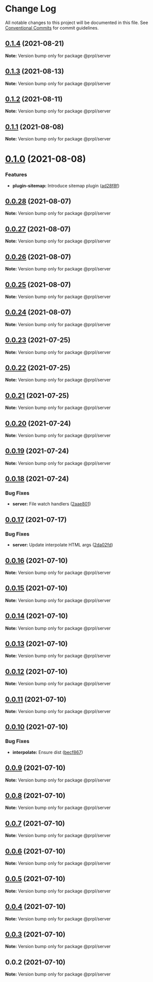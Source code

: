 # Change Log

All notable changes to this project will be documented in this file.
See [Conventional Commits](https://conventionalcommits.org) for commit guidelines.

## [0.1.4](https://github.com/tyhopp/prpl/compare/@prpl/server@0.1.3...@prpl/server@0.1.4) (2021-08-21)

**Note:** Version bump only for package @prpl/server





## [0.1.3](https://github.com/tyhopp/prpl/compare/@prpl/server@0.1.2...@prpl/server@0.1.3) (2021-08-13)

**Note:** Version bump only for package @prpl/server





## [0.1.2](https://github.com/tyhopp/prpl/compare/@prpl/server@0.1.1...@prpl/server@0.1.2) (2021-08-11)

**Note:** Version bump only for package @prpl/server





## [0.1.1](https://github.com/tyhopp/prpl/compare/@prpl/server@0.1.0...@prpl/server@0.1.1) (2021-08-08)

**Note:** Version bump only for package @prpl/server





# [0.1.0](https://github.com/tyhopp/prpl/compare/@prpl/server@0.0.28...@prpl/server@0.1.0) (2021-08-08)


### Features

* **plugin-sitemap:** Introduce sitemap plugin ([ad28f8f](https://github.com/tyhopp/prpl/commit/ad28f8fa2ad7882fd328a41fcc2757b70599a565))





## [0.0.28](https://github.com/tyhopp/prpl/compare/@prpl/server@0.0.27...@prpl/server@0.0.28) (2021-08-07)

**Note:** Version bump only for package @prpl/server





## [0.0.27](https://github.com/tyhopp/prpl/compare/@prpl/server@0.0.26...@prpl/server@0.0.27) (2021-08-07)

**Note:** Version bump only for package @prpl/server





## [0.0.26](https://github.com/tyhopp/prpl/compare/@prpl/server@0.0.25...@prpl/server@0.0.26) (2021-08-07)

**Note:** Version bump only for package @prpl/server





## [0.0.25](https://github.com/tyhopp/prpl/compare/@prpl/server@0.0.24...@prpl/server@0.0.25) (2021-08-07)

**Note:** Version bump only for package @prpl/server





## [0.0.24](https://github.com/tyhopp/prpl/compare/@prpl/server@0.0.23...@prpl/server@0.0.24) (2021-08-07)

**Note:** Version bump only for package @prpl/server





## [0.0.23](https://github.com/tyhopp/prpl/compare/@prpl/server@0.0.22...@prpl/server@0.0.23) (2021-07-25)

**Note:** Version bump only for package @prpl/server





## [0.0.22](https://github.com/tyhopp/prpl/compare/@prpl/server@0.0.21...@prpl/server@0.0.22) (2021-07-25)

**Note:** Version bump only for package @prpl/server





## [0.0.21](https://github.com/tyhopp/prpl/compare/@prpl/server@0.0.20...@prpl/server@0.0.21) (2021-07-25)

**Note:** Version bump only for package @prpl/server





## [0.0.20](https://github.com/tyhopp/prpl/compare/@prpl/server@0.0.19...@prpl/server@0.0.20) (2021-07-24)

**Note:** Version bump only for package @prpl/server





## [0.0.19](https://github.com/tyhopp/prpl/compare/@prpl/server@0.0.18...@prpl/server@0.0.19) (2021-07-24)

**Note:** Version bump only for package @prpl/server





## [0.0.18](https://github.com/tyhopp/prpl/compare/@prpl/server@0.0.17...@prpl/server@0.0.18) (2021-07-24)


### Bug Fixes

* **server:** File watch handlers ([2aae801](https://github.com/tyhopp/prpl/commit/2aae801bbd7dd5c77e5ebb01ac547b26566c49c1))





## [0.0.17](https://github.com/tyhopp/prpl/compare/@prpl/server@0.0.16...@prpl/server@0.0.17) (2021-07-17)


### Bug Fixes

* **server:** Update interpolate HTML args ([2da02fd](https://github.com/tyhopp/prpl/commit/2da02fd4abbfc51107314508449a00eeca40fc2c))





## [0.0.16](https://github.com/tyhopp/prpl/compare/@prpl/server@0.0.15...@prpl/server@0.0.16) (2021-07-10)

**Note:** Version bump only for package @prpl/server





## [0.0.15](https://github.com/tyhopp/prpl/compare/@prpl/server@0.0.14...@prpl/server@0.0.15) (2021-07-10)

**Note:** Version bump only for package @prpl/server





## [0.0.14](https://github.com/tyhopp/prpl/compare/@prpl/server@0.0.13...@prpl/server@0.0.14) (2021-07-10)

**Note:** Version bump only for package @prpl/server





## [0.0.13](https://github.com/tyhopp/prpl/compare/@prpl/server@0.0.12...@prpl/server@0.0.13) (2021-07-10)

**Note:** Version bump only for package @prpl/server





## [0.0.12](https://github.com/tyhopp/prpl/compare/@prpl/server@0.0.11...@prpl/server@0.0.12) (2021-07-10)

**Note:** Version bump only for package @prpl/server





## [0.0.11](https://github.com/tyhopp/prpl/compare/@prpl/server@0.0.10...@prpl/server@0.0.11) (2021-07-10)

**Note:** Version bump only for package @prpl/server





## [0.0.10](https://github.com/tyhopp/prpl/compare/@prpl/server@0.0.9...@prpl/server@0.0.10) (2021-07-10)


### Bug Fixes

* **interpolate:** Ensure dist ([becf867](https://github.com/tyhopp/prpl/commit/becf86773572f761d7a1f1393e4a625945c287dc))





## [0.0.9](https://github.com/tyhopp/prpl/compare/@prpl/server@0.0.8...@prpl/server@0.0.9) (2021-07-10)

**Note:** Version bump only for package @prpl/server





## [0.0.8](https://github.com/tyhopp/prpl/compare/@prpl/server@0.0.7...@prpl/server@0.0.8) (2021-07-10)

**Note:** Version bump only for package @prpl/server





## [0.0.7](https://github.com/tyhopp/prpl/compare/@prpl/server@0.0.6...@prpl/server@0.0.7) (2021-07-10)

**Note:** Version bump only for package @prpl/server





## [0.0.6](https://github.com/tyhopp/prpl/compare/@prpl/server@0.0.5...@prpl/server@0.0.6) (2021-07-10)

**Note:** Version bump only for package @prpl/server





## [0.0.5](https://github.com/tyhopp/prpl/compare/@prpl/server@0.0.4...@prpl/server@0.0.5) (2021-07-10)

**Note:** Version bump only for package @prpl/server





## [0.0.4](https://github.com/tyhopp/prpl/compare/@prpl/server@0.0.3...@prpl/server@0.0.4) (2021-07-10)

**Note:** Version bump only for package @prpl/server





## [0.0.3](https://github.com/tyhopp/prpl/compare/@prpl/server@0.0.2...@prpl/server@0.0.3) (2021-07-10)

**Note:** Version bump only for package @prpl/server





## 0.0.2 (2021-07-10)

**Note:** Version bump only for package @prpl/server
